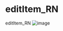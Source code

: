 # editItem_RN
editItem_RN
![image](https://github.com/pheromone/editItem_RN/blob/master/editItem_resulut.gif) 
